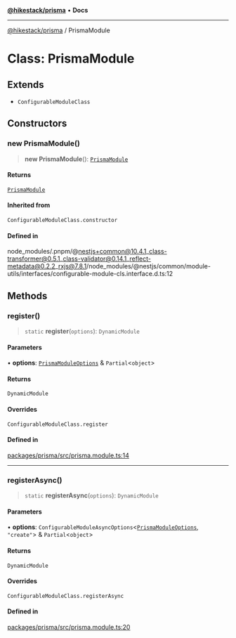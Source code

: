 [**@hikestack/prisma**](/official/reference/prisma/index.md) • **Docs**

***

[@hikestack/prisma](/official/reference/prisma/globals.md) / PrismaModule

# Class: PrismaModule

## Extends

- `ConfigurableModuleClass`

## Constructors

### new PrismaModule()

> **new PrismaModule**(): [`PrismaModule`](/official/reference/prisma/classes/PrismaModule.md)

#### Returns

[`PrismaModule`](/official/reference/prisma/classes/PrismaModule.md)

#### Inherited from

`ConfigurableModuleClass.constructor`

#### Defined in

node\_modules/.pnpm/@nestjs+common@10.4.1\_class-transformer@0.5.1\_class-validator@0.14.1\_reflect-metadata@0.2.2\_rxjs@7.8.1/node\_modules/@nestjs/common/module-utils/interfaces/configurable-module-cls.interface.d.ts:12

## Methods

### register()

> `static` **register**(`options`): `DynamicModule`

#### Parameters

• **options**: [`PrismaModuleOptions`](/official/reference/prisma/interfaces/PrismaModuleOptions.md) & `Partial`\<`object`\>

#### Returns

`DynamicModule`

#### Overrides

`ConfigurableModuleClass.register`

#### Defined in

[packages/prisma/src/prisma.module.ts:14](https://github.com/hikestack/hike/blob/2d4ca98e0cdf7a421674f597d4960cda8cd728c8/packages/prisma/src/prisma.module.ts#L14)

***

### registerAsync()

> `static` **registerAsync**(`options`): `DynamicModule`

#### Parameters

• **options**: `ConfigurableModuleAsyncOptions`\<[`PrismaModuleOptions`](/official/reference/prisma/interfaces/PrismaModuleOptions.md), `"create"`\> & `Partial`\<`object`\>

#### Returns

`DynamicModule`

#### Overrides

`ConfigurableModuleClass.registerAsync`

#### Defined in

[packages/prisma/src/prisma.module.ts:20](https://github.com/hikestack/hike/blob/2d4ca98e0cdf7a421674f597d4960cda8cd728c8/packages/prisma/src/prisma.module.ts#L20)
